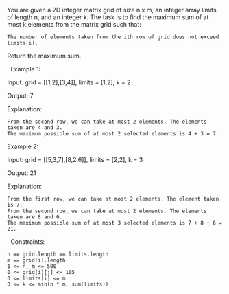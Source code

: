 You are given a 2D integer matrix grid of size n x m, an integer array limits of length n, and an integer k. The task is to find the maximum sum of at most k elements from the matrix grid such that:


	
	The number of elements taken from the ith row of grid does not exceed limits[i].
	


Return the maximum sum.

 
Example 1:


Input: grid = [[1,2],[3,4]], limits = [1,2], k = 2

Output: 7

Explanation:


	From the second row, we can take at most 2 elements. The elements taken are 4 and 3.
	The maximum possible sum of at most 2 selected elements is 4 + 3 = 7.



Example 2:


Input: grid = [[5,3,7],[8,2,6]], limits = [2,2], k = 3

Output: 21

Explanation:


	From the first row, we can take at most 2 elements. The element taken is 7.
	From the second row, we can take at most 2 elements. The elements taken are 8 and 6.
	The maximum possible sum of at most 3 selected elements is 7 + 8 + 6 = 21.



 
Constraints:


	n == grid.length == limits.length
	m == grid[i].length
	1 <= n, m <= 500
	0 <= grid[i][j] <= 105
	0 <= limits[i] <= m
	0 <= k <= min(n * m, sum(limits))

